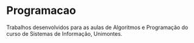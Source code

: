 Programacao
===========

Trabalhos desenvolvidos para as aulas de Algoritmos e Programação do curso de Sistemas de Informação, Unimontes.